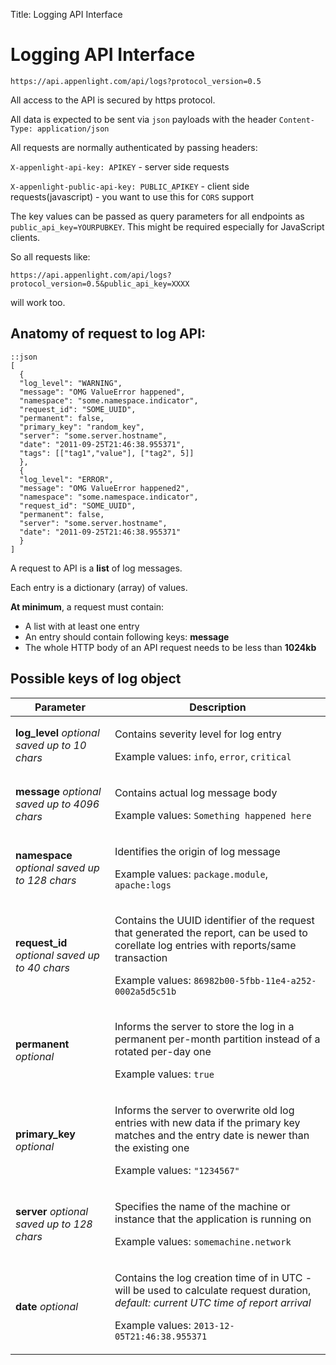 Title: Logging API Interface

# Logging API Interface

    https://api.appenlight.com/api/logs?protocol_version=0.5

All access to the API is secured by https protocol.

All data is expected to be sent via `json` payloads with the header `Content-Type: application/json`

All requests are normally authenticated by passing headers:

`X-appenlight-api-key: APIKEY` - server side requests

`X-appenlight-public-api-key: PUBLIC_APIKEY` - client side requests(javascript) - you want to use this for `CORS` support

The key values can be passed as query parameters for all endpoints as `public_api_key=YOURPUBKEY`.
This might be required especially for JavaScript clients.

So all requests like:

    https://api.appenlight.com/api/logs?protocol_version=0.5&public_api_key=XXXX

will work too.

## Anatomy of request to log API:

    ::json
    [
      {
      "log_level": "WARNING",
      "message": "OMG ValueError happened",
      "namespace": "some.namespace.indicator",
      "request_id": "SOME_UUID",
      "permanent": false,
      "primary_key": "random_key",
      "server": "some.server.hostname",
      "date": "2011-09-25T21:46:38.955371",
      "tags": [["tag1","value"], ["tag2", 5]]
      },
      {
      "log_level": "ERROR",
      "message": "OMG ValueError happened2",
      "namespace": "some.namespace.indicator",
      "request_id": "SOME_UUID",
      "permanent": false,
      "server": "some.server.hostname",
      "date": "2011-09-25T21:46:38.955371"
      }
    ]

A request to API is a **list** of log messages.

Each entry is a dictionary (array) of values.

**At minimum**, a request must contain:

* A list with at least one entry
* An entry should contain following keys: **message**
* The whole HTTP body of an API request needs to be less than **1024kb**


Possible keys of log object
---------------------------

<table class="api-key-info">
<thead>
<th>Parameter</th>
<th>Description</th>
</thead>
<tbody>

<tr>
<td><strong class="key-name">log_level</strong> <em class="key-req">optional</em>
  <em class="key-limits">saved up to 10 chars</em>
 </td>
<td>
<p>Contains severity level for log entry</p>
<p>Example values: <code>info</code>, <code>error</code>, <code>critical</code> </p>
</td>
</tr>

<tr>
<td><strong class="key-name">message</strong> <em class="key-req">optional</em>
 <em class="key-limits">saved up to 4096 chars</em>
 </td>
<td>
<p>Contains actual log message body</p>
<p>Example values: <code>Something happened here</code> </p>
</td>
</tr>

<tr>
<td><strong class="key-name">namespace</strong> <em class="key-req">optional</em>
 <em class="key-limits">saved up to 128 chars</em>
 </td>
<td>
<p>Identifies the origin of log message</p>
<p>Example values: <code>package.module</code>, <code>apache:logs</code> </p>
</td>
</tr>

<tr>
<td><strong class="key-name">request_id</strong> <em class="key-req">optional</em>
 <em class="key-limits">saved up to 40 chars</em>
 </td>
<td>
<p>Contains the UUID identifier of the request that generated the report, can be used to corellate log entries with reports/same transaction</p>
<p>Example values: <code>86982b00-5fbb-11e4-a252-0002a5d5c51b</code> </p>
</td>
</tr>

<tr>
<td><strong class="key-name">permanent</strong> <em class="key-req">optional</em>
 </td>
<td>
<p>Informs the server to store the log in a permanent per-month partition instead of a rotated per-day one</p>
<p>Example values: <code>true</code> </p>
</td>
</tr>

<tr>
<td><strong class="key-name">primary_key</strong> <em class="key-req">optional</em>
 </td>
<td>
<p>Informs the server to overwrite old log entries with new data if the primary key matches and the entry date is newer than the existing one</p>
<p>Example values: <code>"1234567"</code> </p>
</td>
</tr>

<tr>
<td><strong class="key-name">server</strong> <em class="key-req">optional</em>
 <em class="key-limits">saved up to 128 chars</em>
 </td>
<td>
<p>Specifies the name of the machine or instance that the application is running on</p>
<p>Example values: <code>somemachine.network</code></p>
</td>
</tr>

<tr>
<td><strong class="key-name">date</strong> <em class="key-req">optional</em>  </td>
<td>
<p>Contains the log creation time of in UTC - will be used to calculate request duration, <em>default: current UTC time of report arrival</em></p>
<p>Example values: <code>2013-12-05T21:46:38.955371</code> </p>
</td>
</tr>

<tbody>
</table>
